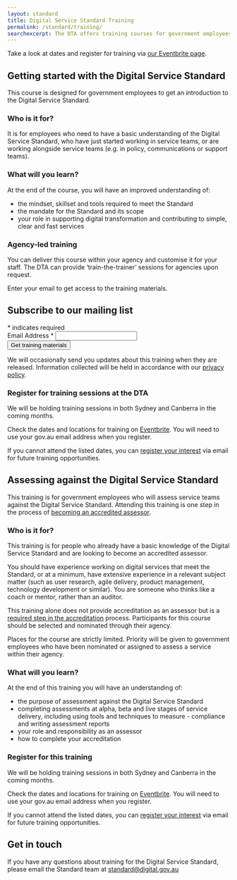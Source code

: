 ```yaml
---
layout: standard
title: Digital Service Standard Training
permalink: /standard/training/
searchexcerpt: The DTA offers training courses for government employees to help service teams meet the Digital Service Standard.
---
```


Take a look at dates and register for training via [our Eventbrite page](https://www.eventbrite.com.au/o/digital-transformation-agency-8025584572).

## Getting started with the Digital Service Standard

This course is designed for government employees to get an introduction to the Digital Service Standard.

### Who is it for?

It is for employees who need to have a basic understanding of the Digital Service Standard, who have just started working in service teams, or are working alongside service teams (e.g. in policy, communications or support teams).

### What will you learn?

At the end of the course, you will have an improved understanding of:

- the mindset, skillset and tools required to meet the Standard
- the mandate for the Standard and its scope
- your role in supporting digital transformation and contributing to simple, clear and fast services

### Agency-led training
You can deliver this course within your agency and customise it for your staff. The DTA can provide ‘train-the-trainer’ sessions for agencies upon request.

Enter your email to get access to the training materials.

<!-- Begin MailChimp Signup Form -->
<div id="mc_embed_signup">
<form action="//dta.us12.list-manage.com/subscribe/post?u=81bbb1d15242b2224ee11e3fe&amp;id=e48b8d0426" method="post" id="mc-embedded-subscribe-form" name="mc-embedded-subscribe-form" class="validate" target="_blank" novalidate>
    <div id="mc_embed_signup_scroll">
	<h2>Subscribe to our mailing list</h2>
<div class="indicates-required"><span class="asterisk">*</span> indicates required</div>
<div class="mc-field-group">
	<label for="mce-EMAIL">Email Address  <span class="asterisk">*</span>
</label>
	<input type="email" value="" name="EMAIL" class="required email" id="mce-EMAIL">
</div>
	<div id="mce-responses" class="clear">
		<div class="response" id="mce-error-response" style="display:none"></div>
		<div class="response" id="mce-success-response" style="display:none"></div>
	</div>    <!-- real people should not fill this in and expect good things - do not remove this or risk form bot signups-->
    <div style="position: absolute; left: -5000px;" aria-hidden="true"><input type="text" name="b_81bbb1d15242b2224ee11e3fe_e48b8d0426" tabindex="-1" value=""></div>
    <div class="clear"><input type="submit" value="Get training materials" name="subscribe" id="mc-embedded-subscribe" class="button"></div>
    </div>
</form>
</div>
<script type='text/javascript' src='//s3.amazonaws.com/downloads.mailchimp.com/js/mc-validate.js'></script><script type='text/javascript'>(function($) {window.fnames = new Array(); window.ftypes = new Array();fnames[0]='EMAIL';ftypes[0]='email';}(jQuery));var $mcj = jQuery.noConflict(true);</script>
<!--End mc_embed_signup-->

We will occasionally send you updates about this training when they are released. Information collected will be held in accordance with our [privacy policy](/privacy-statement/).

### Register for training sessions at the DTA

We will be holding training sessions in both Sydney and Canberra in the coming months.

Check the dates and locations for training on [Eventbrite](https://www.eventbrite.com.au/o/digital-transformation-agency-8025584572). You will need to use your gov.au email address when you register.

If you cannot attend the listed dates, you can [register your interest](mailto:standard@digital.gov.au) via email for future training opportunities.

## Assessing against the Digital Service Standard

This training is for government employees who will assess service teams against the Digital Service Standard. Attending this training is one step in the process of [becoming an accredited assessor](https://www.dta.gov.au/standard/meeting-standard/becoming-an-assessor).

### Who is it for?

This training is for people who already have a basic knowledge of the Digital Service Standard and are looking to become an accredited assessor.

You should have experience working on digital services that meet the Standard, or at a minimum, have extensive experience in a relevant subject matter (such as user research, agile delivery, product management, technology development or similar). You are someone who thinks like a coach or mentor, rather than an auditor.

This training alone does not provide accreditation as an assessor but is a [required step in the accreditation](https://www.dta.gov.au/standard/meeting-standard/becoming-an-assessor) process. Participants for this course should be selected and nominated through their agency.

Places for the course are strictly limited. Priority will be given to government employees who have been nominated or assigned to assess a service within their agency.

### What will you learn?

At the end of this training you will have an understanding of:

- the purpose of assessment against the Digital Service Standard
- completing assessments at alpha, beta and live stages of service delivery, including using tools and techniques to measure - compliance and writing assessment reports
- your role and responsibility as an assessor
- how to complete your accreditation

### Register for this training

We will be holding training sessions in both Sydney and Canberra in the coming months.

Check the dates and locations for training on [Eventbrite](https://www.eventbrite.com.au/o/digital-transformation-agency-8025584572). You will need to use your gov.au email address when you register.

If you cannot attend the listed dates, you can [register your interest](mailto:standard@digital.gov.au) via email for future training opportunities.

## Get in touch

If you have any questions about training for the Digital Service Standard, please email the Standard team at [standard@digital.gov.au](mailto:standard@digital.gov.au)
